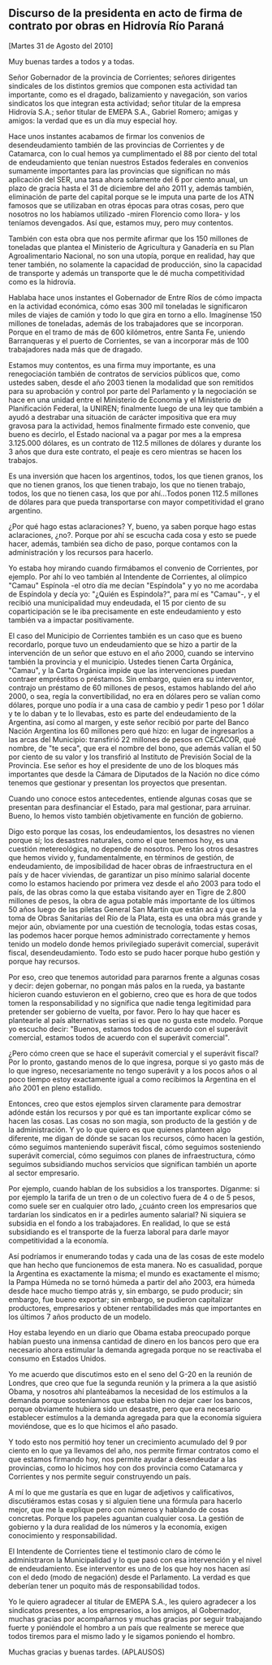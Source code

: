 Discurso de la presidenta en acto de firma de contrato por obras en Hidrovía Río Paraná
---------------------------------------------------------------------------------------

[Martes 31 de Agosto del 2010]

Muy buenas tardes a todos y a todas.

Señor Gobernador de la provincia de Corrientes; señores dirigentes
sindicales de los distintos gremios que componen esta actividad tan
importante, como es el dragado, balizamiento y navegación, son varios
sindicatos los que integran esta actividad; señor titular de la empresa
Hidrovía S.A.; señor titular de EMEPA S.A., Gabriel Romero; amigas y
amigos: la verdad que es un día muy especial hoy.

Hace unos instantes acabamos de firmar los convenios de desendeudamiento
también de las provincias de Corrientes y de Catamarca, con lo cual
hemos ya cumplimentado el 88 por ciento del total de endeudamiento que
tenían nuestros Estados federales en convenios sumamente importantes
para las provincias que significan no más aplicación del SER, una tasa
ahora solamente del 6 por ciento anual, un plazo de gracia hasta el 31
de diciembre del año 2011 y, además también, eliminación de parte del
capital porque se le imputa una parte de los ATN famosos que se
utilizaban en otras épocas para otras cosas, pero que nosotros no los
habíamos utilizado -miren Florencio como llora- y los teníamos
devengados. Así que, estamos muy, pero muy contentos.

También con esta obra que nos permite afirmar que los 150 millones de
toneladas que plantea el Ministerio de Agricultura y Ganadería en su
Plan Agroalimentario Nacional, no son una utopía, porque en realidad,
hay que tener también, no solamente la capacidad de producción, sino la
capacidad de transporte y además un transporte que le dé mucha
competitividad como es la hidrovía.

Hablaba hace unos instantes el Gobernador de Entre Ríos de cómo impacta
en la actividad económica, cómo esas 300 mil toneladas le significaron
miles de viajes de camión y todo lo que gira en torno a ello. Imagínense
150 millones de toneladas, además de los trabajadores que se incorporan.
Porque en el tramo de más de 600 kilómetros, entre Santa Fe, uniendo
Barranqueras y el puerto de Corrientes, se van a incorporar más de 100
trabajadores nada más que de dragado.

Estamos muy contentos, es una firma muy importante, es una renegociación
también de contratos de servicios públicos que, como ustedes saben,
desde el año 2003 tienen la modalidad que son remitidos para su
aprobación y control por parte del Parlamento y la negociación se hace
en una unidad entre el Ministerio de Economía y el Ministerio de
Planificación Federal, la UNIREN; finalmente luego de una ley que
también a ayudó a destrabar una situación de carácter impositiva que era
muy gravosa para la actividad, hemos finalmente firmado este convenio,
que bueno es decirlo, el Estado nacional va a pagar por mes a la empresa
3.125.000 dólares, es un contrato de 112.5 millones de dólares y durante
los 3 años que dura este contrato, el peaje es cero mientras se hacen
los trabajos.

Es una inversión que hacen los argentinos, todos, los que tienen granos,
los que no tienen granos, los que tienen trabajo, los que no tienen
trabajo, todos, los que no tienen casa, los que por ahí...Todos ponen
112.5 millones de dólares para que pueda transportarse con mayor
competitividad el grano argentino.

¿Por qué hago estas aclaraciones? Y, bueno, ya saben porque hago estas
aclaraciones, ¿no?. Porque por ahí se escucha cada cosa y esto se puede
hacer, además, también sea dicho de paso, porque contamos con la
administración y los recursos para hacerlo.

Yo estaba hoy mirando cuando firmábamos el convenio de Corrientes, por
ejemplo. Por ahí lo veo también al Intendente de Corrientes, al olímpico
"Camau" Espínola -el otro día me decían "Espíndola" y yo no me acordaba
de Espíndola y decía yo: "¿Quién es Espindola?", para mí es "Camau"-, y
el recibió una municipalidad muy endeudada, el 15 por ciento de su
coparticipación se le iba precisamente en este endeudamiento y esto
también va a impactar positivamente.

El caso del Municipio de Corrientes también es un caso que es bueno
recordarlo, porque tuvo un endeudamiento que se hizo a partir de la
intervención de un señor que estuvo en el año 2000, cuando se intervino
también la provincia y el municipio. Ustedes tienen Carta Orgánica,
"Camau", y la Carta Orgánica impide que las intervenciones puedan
contraer empréstitos o préstamos. Sin embargo, quien era su interventor,
contrajo un préstamo de 60 millones de pesos, estamos hablando del año
2000, o sea, regía la convertibilidad, no era en dólares pero se valían
como dólares, porque uno podía ir a una casa de cambio y pedir 1 peso
por 1 dólar y te lo daban y te lo llevabas, esto es parte del
endeudamiento de la Argentina, así como al margen, y este señor recibió
por parte del Banco Nación Argentina los 60 millones pero qué hizo: en
lugar de ingresarlos a las arcas del Municipio: transfirió 22 millones
de pesos en CECACOR, qué nombre, de "te seca", que era el nombre del
bono, que además valían el 50 por ciento de su valor y los transfirió al
Instituto de Previsión Social de la Provincia. Ese señor es hoy el
presidente de uno de los bloques más importantes que desde la Cámara de
Diputados de la Nación no dice cómo tenemos que gestionar y presentan
los proyectos que presentan.

Cuando uno conoce estos antecedentes, entiende algunas cosas que se
presentan para desfinanciar el Estado, para mal gestionar, para
arruinar. Bueno, lo hemos visto también objetivamente en función de
gobierno.

Digo esto porque las cosas, los endeudamientos, los desastres no vienen
porque sí; los desastres naturales, como el que tenemos hoy, es una
cuestión metereológica, no depende de nosotros. Pero los otros desastres
que hemos vivido y, fundamentalmente, en términos de gestión, de
endeudamiento, de imposibilidad de hacer obras de infraestructura en el
país y de hacer viviendas, de garantizar un piso mínimo salarial docente
como lo estamos haciendo por primera vez desde el año 2003 para todo el
país, de las obras como la que estaba visitando ayer en Tigre de 2.800
millones de pesos, la obra de agua potable más importante de los últimos
50 años luego de las piletas General San Martín que están acá y que es
la toma de Obras Sanitarias del Río de la Plata, esta es una obra más
grande y mejor aún, obviamente por una cuestión de tecnología, todas
estas cosas, las podemos hacer porque hemos administrado correctamente y
hemos tenido un modelo donde hemos privilegiado superávit comercial,
superávit fiscal, desendeudamiento. Todo esto se pudo hacer porque hubo
gestión y porque hay recursos.

Por eso, creo que tenemos autoridad para pararnos frente a algunas cosas
y decir: dejen gobernar, no pongan más palos en la rueda, ya bastante
hicieron cuando estuvieron en el gobierno, creo que es hora de que todos
tomen la responsabilidad y no significa que nadie tenga legitimidad para
pretender ser gobierno de vuelta, por favor. Pero lo hay que hacer es
plantearle al país alternativas serias si es que no gusta este modelo.
Porque yo escucho decir: "Buenos, estamos todos de acuerdo con el
superávit comercial, estamos todos de acuerdo con el superávit
comercial".

¿Pero cómo creen que se hace el superávit comercial y el superávit
fiscal? Por lo pronto, gastando menos de lo que ingresa, porque si yo
gasto más de lo que ingreso, necesariamente no tengo superávit y a los
pocos años o al poco tiempo estoy exactamente igual a como recibimos la
Argentina en el año 2001 en pleno estallido.

Entonces, creo que estos ejemplos sirven claramente para demostrar
adónde están los recursos y por qué es tan importante explicar cómo se
hacen las cosas. Las cosas no son magia, son producto de la gestión y de
la administración. Y yo lo que quiero es que quienes planteen algo
diferente, me digan de dónde se sacan los recursos, cómo hacen la
gestión, cómo seguimos manteniendo superávit fiscal, cómo seguimos
sosteniendo superávit comercial, cómo seguimos con planes de
infraestructura, cómo seguimos subsidiando muchos servicios que
significan también un aporte al sector empresario.

Por ejemplo, cuando hablan de los subsidios a los transportes. Díganme:
si por ejemplo la tarifa de un tren o de un colectivo fuera de 4 o de 5
pesos, como suele ser en cualquier otro lado, ¿cuánto creen los
empresarios que tardarían los sindicatos en ir a pedirles aumento
salarial? Ni siquiera se subsidia en el fondo a los trabajadores. En
realidad, lo que se está subsidiando es el transporte de la fuerza
laboral para darle mayor competitividad a la economía.

Así podríamos ir enumerando todas y cada una de las cosas de este modelo
que han hecho que funcionemos de esta manera. No es casualidad, porque
la Argentina es exactamente la misma; el mundo es exactamente el mismo;
la Pampa Húmeda no se tornó húmeda a partir del año 2003, era húmeda
desde hace mucho tiempo atrás y, sin embargo, se pudo producir; sin
embargo, fue bueno exportar; sin embargo, se pudieron capitalizar
productores, empresarios y obtener rentabilidades más que importantes en
los últimos 7 años producto de un modelo.

Hoy estaba leyendo en un diario que Obama estaba preocupado porque
habían puesto una inmensa cantidad de dinero en los bancos pero que era
necesario ahora estimular la demanda agregada porque no se reactivaba el
consumo en Estados Unidos.

Yo me acuerdo que discutimos esto en el seno del G-20 en la reunión de
Londres, que creo que fue la segunda reunión y la primera a la que
asistió Obama, y nosotros ahí planteábamos la necesidad de los estímulos
a la demanda porque sosteníamos que estaba bien no dejar caer los
bancos, porque obviamente hubiera sido un desastre, pero que era
necesario establecer estímulos a la demanda agregada para que la
economía siguiera moviéndose, que es lo que hicimos el año pasado.

Y todo esto nos permitió hoy tener un crecimiento acumulado del 9 por
ciento en lo que ya llevamos del año, nos permite firmar contratos como
el que estamos firmando hoy, nos permite ayudar a desendeudar a las
provincias, como lo hicimos hoy con dos provincia como Catamarca y
Corrientes y nos permite seguir construyendo un país.

A mí lo que me gustaría es que en lugar de adjetivos y calificativos,
discutiéramos estas cosas y si alguien tiene una fórmula para hacerlo
mejor, que me la explique pero con números y hablando de cosas
concretas. Porque los papeles aguantan cualquier cosa. La gestión de
gobierno y la dura realidad de los números y la economía, exigen
conocimiento y responsabilidad.

El Intendente de Corrientes tiene el testimonio claro de cómo le
administraron la Municipalidad y lo que pasó con esa intervención y el
nivel de endeudamiento. Ese interventor es uno de los que hoy nos hacen
así con el dedo (modo de negación) desde el Parlamento. La verdad es que
deberían tener un poquito más de responsabilidad todos.

Yo le quiero agradecer al titular de EMEPA S.A., les quiero agradecer a
los sindicatos presentes, a los empresarios, a los amigos, al
Gobernador, muchas gracias por acompañarnos y muchas gracias por seguir
trabajando fuerte y poniéndole el hombro a un país que realmente se
merece que todos tiremos para el mismo lado y le sigamos poniendo el
hombro.

Muchas gracias y buenas tardes. (APLAUSOS)
